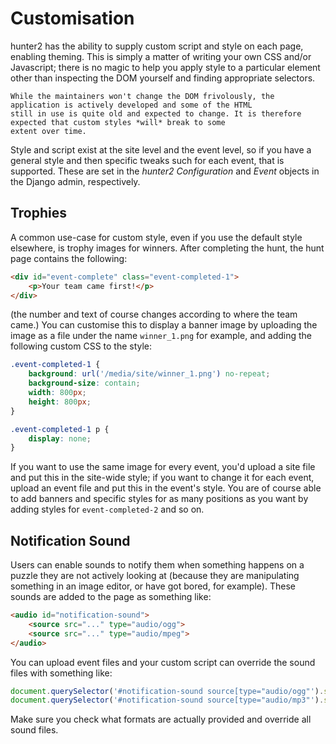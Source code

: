 # Customisation

hunter2 has the ability to supply custom script and style on each page, enabling theming. This is simply a matter of
writing your own CSS and/or Javascript; there is no magic to help you apply style to a particular element other than
inspecting the DOM yourself and finding appropriate selectors.

```{warning}
While the maintainers won't change the DOM frivolously, the application is actively developed and some of the HTML
still in use is quite old and expected to change. It is therefore expected that custom styles *will* break to some
extent over time.
```

Style and script exist at the site level and the event level, so if you have a general style and then specific tweaks
such for each event, that is supported. These are set in the *hunter2 Configuration* and *Event* objects in the
Django admin, respectively.

## Trophies

A common use-case for custom style, even if you use the default style elsewhere, is trophy images for winners. After
completing the hunt, the hunt page contains the following:

```html
<div id="event-complete" class="event-completed-1">
    <p>Your team came first!</p>
</div>
```

(the number and text of course changes according to where the team came.) You can customise this to display a banner
image by uploading the image as a file under the name `winner_1.png` for example, and adding the following custom
CSS to the style:

```css
.event-completed-1 {
    background: url('/media/site/winner_1.png') no-repeat;
    background-size: contain;
    width: 800px;
    height: 800px;
}

.event-completed-1 p {
    display: none;
}
```

If you want to use the same image for every event, you'd upload a site file and put this in the site-wide style;
if you want to change it for each event, upload an event file and put this in the event's style. You are of course
able to add banners and specific styles for as many positions as you want by adding styles for `event-completed-2`
and so on.

## Notification Sound

Users can enable sounds to notify them when something happens on a puzzle they are not actively looking at (because they
are manipulating something in an image editor, or have got bored, for example). These sounds are added to the page as
something like:
```html
<audio id="notification-sound">
    <source src="..." type="audio/ogg">
    <source src="..." type="audio/mpeg">
</audio>
```
You can upload event files and your custom script can override the sound files with something like:
```js
document.querySelector('#notification-sound source[type="audio/ogg"').src = '/media/events/1/special_ping.ogg';
document.querySelector('#notification-sound source[type="audio/mp3"').src = '/media/events/1/special_ping.mp3';
```
Make sure you check what formats are actually provided and override all sound files.
